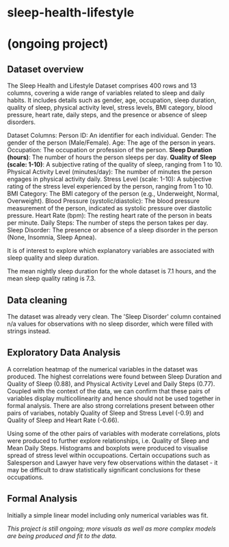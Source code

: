 # sleep-health-lifestyle
# (ongoing project)
## Dataset overview
The Sleep Health and Lifestyle Dataset comprises 400 rows and 13 columns, covering a wide range of variables related to sleep and daily habits. It includes details such as gender, age, occupation, sleep duration, quality of sleep, physical activity level, stress levels, BMI category, blood pressure, heart rate, daily steps, and the presence or absence of sleep disorders.

Dataset Columns:
Person ID: An identifier for each individual.
Gender: The gender of the person (Male/Female).
Age: The age of the person in years.
Occupation: The occupation or profession of the person.
**Sleep Duration (hours)**: The number of hours the person sleeps per day.
**Quality of Sleep (scale: 1-10)**: A subjective rating of the quality of sleep, ranging from 1 to 10.
Physical Activity Level (minutes/day): The number of minutes the person engages in physical activity daily.
Stress Level (scale: 1-10): A subjective rating of the stress level experienced by the person, ranging from 1 to 10.
BMI Category: The BMI category of the person (e.g., Underweight, Normal, Overweight).
Blood Pressure (systolic/diastolic): The blood pressure measurement of the person, indicated as systolic pressure over diastolic pressure.
Heart Rate (bpm): The resting heart rate of the person in beats per minute.
Daily Steps: The number of steps the person takes per day.
Sleep Disorder: The presence or absence of a sleep disorder in the person (None, Insomnia, Sleep Apnea).

It is of interest to explore which explanatory variables are associated with sleep quality and sleep duration.

The mean nightly sleep duration for the whole dataset is 7.1 hours, and the mean sleep quality rating is 7.3.

## Data cleaning
The dataset was already very clean. The 'Sleep Disorder' column contained n/a values for observations with no sleep disorder, which were filled with strings instead.

## Exploratory Data Analysis
A correlation heatmap of the numerical variables in the dataset was produced. The highest correlations were found between Sleep Duration and Quality of Sleep (0.88), and Physical Activity Level and Daily Steps (0.77). Coupled with the context of the data, we can confirm that these pairs of variables display multicollinearity and hence should not be used together in formal analysis. There are also strong correlations present between other pairs of variabes, notably Quality of Sleep and Stress Level (-0.9) and Quality of Sleep and Heart Rate (-0.66). 

Using some of the other pairs of variables with moderate correlations, plots were produced to further explore relationships, i.e. Quality of Sleep and Mean Daily Steps. Histograms and boxplots were produced to visualise spread of stress level within occupoations. Certain occupations such as Salesperson and Lawyer have very few observations within the dataset - it may be difficult to draw statistically significant conclusions for these occupations.

## Formal Analysis
Initially a simple linear model including only numerical variables was fit.

_This project is still ongoing; more visuals as well as more complex models are being produced and fit to the data._
